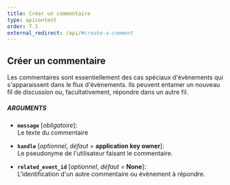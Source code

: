 ```yaml
---
title: Créer un commentaire
type: apicontent
order: 7.1
external_redirect: /api/#create-a-comment
---
```


## Créer un commentaire
Les commentaires sont essentiellement des cas spéciaux d'évènements qui s'apparaissent dans le flux d'évènements. Ils peuvent entamer un nouveau fil de discussion ou, facultativement, répondre dans un autre fil.

##### ARGUMENTS
* **`message`** [*obligatoire*]:  
  Le texte du commentaire

* **`handle`** [*optionnel*, *défaut* = **application key owner**]:  
    Le pseudonyme de l'utilisateur faisant le commentaire.

* **`related_event_id`** [*optionnel*, *défaut* = **None**]:  
    L'identification d'un autre commentaire ou évènement à répondre.


